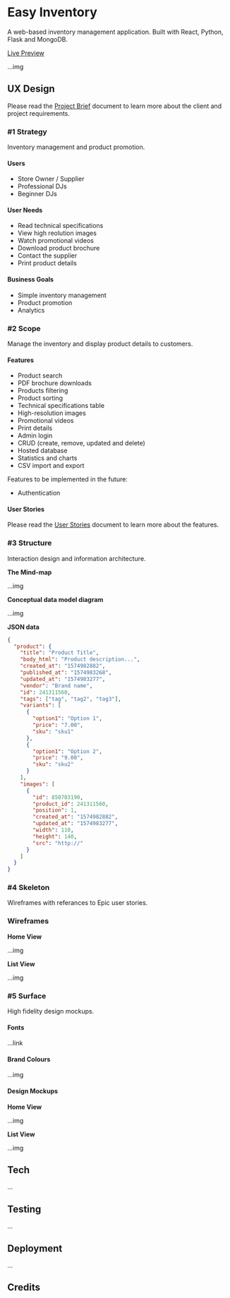 # Easy Inventory

A web-based inventory management application. Built with React, Python, Flask and MongoDB.

[Live Preview](https://#)

...img

## UX Design

Please read the [Project Brief](ux/Project_Brief.md) document to learn more about the client and project requirements.

### #1 Strategy

Inventory management and product promotion.

#### Users

- Store Owner / Supplier
- Professional DJs
- Beginner DJs

#### User Needs

* Read technical specifications
* View high reolution images
* Watch promotional videos
* Download product brochure
* Contact the supplier
* Print product details

#### Business Goals

* Simple inventory management
* Product promotion
* Analytics

### #2 Scope

Manage the inventory and display product details to customers.

#### Features

* Product search
* PDF brochure downloads
* Products filtering
* Product sorting
* Technical specifications table
* High-resolution images
* Promotional videos
* Print details
* Admin login
* CRUD (create, remove, updated and delete)
* Hosted database
* Statistics and charts
* CSV import and export

Features to be implemented in the future:

- Authentication

#### User Stories

Please read the [User Stories](ux/User_Stories.md) document to learn more about the features.

### #3 Structure

Interaction design and information architecture.

**The Mind-map**

...img

**Conceptual data model diagram**

...img

**JSON data**

```json
{
  "product": {
    "title": "Product Title",
    "body_html": "Product description...",
    "created_at": "1574982882",
    "published_at": "1574983268",
    "updated_at": "1574983277",
    "vendor": "Brand name",
    "id": 241311560,
    "tags": ["tag", "tag2", "tag3"],
    "variants": [
      {
        "option1": "Option 1",
        "price": "7.00",
        "sku": "sku1"
      },
      {
        "option1": "Option 2",
        "price": "9.00",
        "sku": "sku2"
      }
    ],
    "images": [
      {
        "id": 850703190,
        "product_id": 241311560,
        "position": 1,
        "created_at": "1574982882",
        "updated_at": "1574983277",
        "width": 110,
        "height": 140,
        "src": "http://"
      }
    ]
  }
}

```

### #4 Skeleton

Wireframes with referances to Epic user stories.

### Wireframes

**Home View**

...img

**List View**

...img

### #5 Surface

High fidelity design mockups.

#### Fonts

...link

#### Brand Colours

...img

#### Design Mockups

**Home View**

...img

**List View**

...img

## Tech

...

## Testing

...

## Deployment

...

## Credits